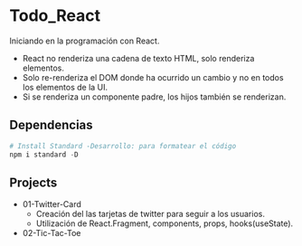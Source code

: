 # Todo_React

Iniciando en la programación con React.

- React no renderiza una cadena de texto HTML, solo renderiza elementos.
- Solo re-renderiza el DOM donde ha ocurrido un cambio y no en todos los elementos de la UI.
- Si se renderiza un componente padre, los hijos también se renderizan.

## Dependencias

```S
# Install Standard -Desarrollo: para formatear el código
npm i standard -D
```

## Projects

- 01-Twitter-Card
  - Creación del las tarjetas de twitter para seguir a los usuarios.
  - Utilización de React.Fragment, components, props, hooks(useState).
- 02-Tic-Tac-Toe
